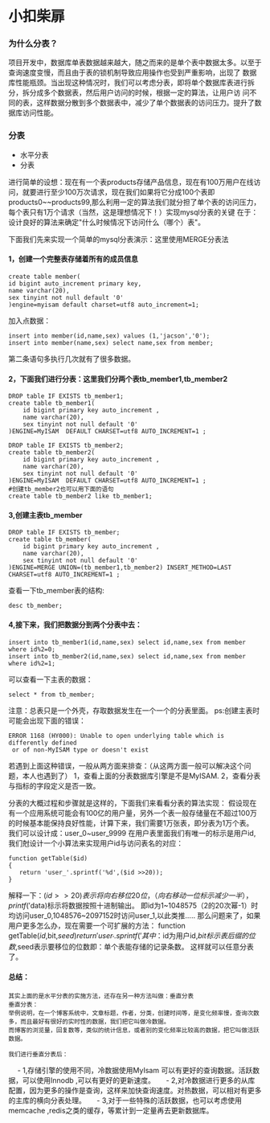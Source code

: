 # 小扣柴扉

### 为什么分表？

项目开发中，数据库单表数据越来越大，随之而来的是单个表中数据太多。以至于查询速度变慢，而且由于表的锁机制导致应用操作也受到严重影响，出现了
数据库性能瓶颈。当出现这种情况时，我们可以考虑分表，即将单个数据库表进行拆分，拆分成多个数据表，然后用户访问的时候，根据一定的算法，让用户访
问不同的表，这样数据分散到多个数据表中，减少了单个数据表的访问压力。提升了数据库访问性能。
### 分表
- 水平分表
- 分表

进行简单的设想：现在有一个表products存储产品信息，现在有100万用户在线访问，就要进行至少100万次请求，现在我们如果将它分成100个表即
products0~~products99,那么利用一定的算法我们就分担了单个表的访问压力，每个表只有1万个请求（当然，这是理想情况下！）实现mysql分表的关键
在于：设计良好的算法来确定"什么时候情况下访问什么（哪个）表"。

下面我们先来实现一个简单的mysql分表演示：这里使用MERGE分表法
#### 1，创建一个完整表存储着所有的成员信息
```mysql
create table member(
id bigint auto_increment primary key,
name varchar(20),
sex tinyint not null default '0'
)engine=myisam default charset=utf8 auto_increment=1;
```
加入点数据：
```mysql
insert into member(id,name,sex) values (1,'jacson','0');
insert into member(name,sex) select name,sex from member;
```
第二条语句多执行几次就有了很多数据。

#### 2，下面我们进行分表：这里我们分两个表tb_member1,tb_member2
```mysql
DROP table IF EXISTS tb_member1;
create table tb_member1(
    id bigint primary key auto_increment ,
    name varchar(20),
    sex tinyint not null default '0'
)ENGINE=MyISAM  DEFAULT CHARSET=utf8 AUTO_INCREMENT=1 ; 

DROP table IF EXISTS tb_member2;
create table tb_member2(
    id bigint primary key auto_increment ,
    name varchar(20),
    sex tinyint not null default '0'
)ENGINE=MyISAM  DEFAULT CHARSET=utf8 AUTO_INCREMENT=1 ; 
#创建tb_member2也可以用下面的语句  
create table tb_member2 like tb_member1;
```

#### 3,创建主表tb_member
```mysql
DROP table IF EXISTS tb_member;
create table tb_member(
    id bigint primary key auto_increment ,
    name varchar(20),
    sex tinyint not null default '0'
)ENGINE=MERGE UNION=(tb_member1,tb_member2) INSERT_METHOD=LAST CHARSET=utf8 AUTO_INCREMENT=1 ;
```
查看一下tb_member表的结构:
```mysql
desc tb_member;
```

#### 4,接下来，我们把数据分到两个分表中去：
```mysql
insert into tb_member1(id,name,sex) select id,name,sex from member where id%2=0;
insert into tb_member2(id,name,sex) select id,name,sex from member where id%2=1;
```
可以查看一下主表的数据：
```mysql
select * from tb_member;
```

注意：总表只是一个外壳，存取数据发生在一个一个的分表里面。
ps:创建主表时可能会出现下面的错误：
```text
ERROR 1168 (HY000): Unable to open underlying table which is differently defined
 or of non-MyISAM type or doesn't exist
```

若遇到上面这种错误，一般从两方面来排查：（从这两方面一般可以解决这个问题，本人也遇到了）
    1，查看上面的分表数据库引擎是不是MyISAM.
    2，查看分表与指标的字段定义是否一致。
    
分表的大概过程和步骤就是这样的，下面我们来看看分表的算法实现：
假设现在有一个应用系统可能会有100亿的用户量，另外一个表一般存储量在不超过100万的时候基本能保持良好性能，计算下来，我们需要1万张表，即分表为1万个表。
我们可以设计成：user_0~user_9999
在用户表里面我们有唯一的标示是用户id,我们尅设计一个小算法来实现用户id与访问表名的对应：
```text
function getTable($id)
{
   return 'user_'.sprintf('%d',($id >>20));
}
```

解释一下：($id >> 20)表示将向右移位20位，（向右移动一位标示减少一半），printf('%d',$data)标示将数据按照十进制输出。
               即id为1~1048575（2的20次幂-1）时均访问user_0,1048576~2097152时访问user_1,以此类推.....
那么问题来了，如果用户更多怎么办，现在需要一个可扩展的方法：
function getTable($id,$bit,$seed){
   return 'user_'.sprintf('%0{$bit}d',($id >> $seed));
}
其中：$id为用户id,$bit标示表后缀的位数,$seed表示要移位的位数即：单个表能存储的记录条数。
这样就可以任意分表了。


#### 总结：
    其实上面的是水平分表的实施方法，还存在另一种方法叫做：垂直分表
    垂直分表：
    举例说明，在一个博客系统中，文章标题，作者，分类，创建时间等，是变化频率慢，查询次数多，而且最好有很好的实时性的数据，我们把它叫做冷数据。
    而博客的浏览量，回复数等，类似的统计信息，或者别的变化频率比较高的数据，把它叫做活跃数据。

    我们进行垂直分表后：
　   - 1,存储引擎的使用不同，冷数据使用MyIsam 可以有更好的查询数据。活跃数据，可以使用Innodb ,可以有更好的更新速度。
　   - 2,对冷数据进行更多的从库配置，因为更多的操作是查询，这样来加快查询速度。对热数据，可以相对有更多的主库的横向分表处理。
　   - 3,对于一些特殊的活跃数据，也可以考虑使用memcache ,redis之类的缓存，等累计到一定量再去更新数据库。
